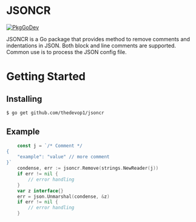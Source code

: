 # JSONCR
[![PkgGoDev](https://pkg.go.dev/badge/github.com/thedevop1/jsoncr)](https://pkg.go.dev/github.com/thedevop1/jsoncr) 

JSONCR is a Go package that provides method to remove comments and indentations in JSON. Both block and line comments are supported. Common use is to process the JSON config file.

Getting Started
===============

Installing
----------

```sh
$ go get github.com/thedevop1/jsoncr
```

Example
-------
```go
    const j = `/* Comment */
{
    "example": "value" // more comment
}`
	condense, err := jsoncr.Remove(strings.NewReader(j))
	if err != nil {
        // error handling
    }
    var z interface{}
	err = json.Unmarshal(condense, &z)
	if err != nil {
        // error handling
	}
```

